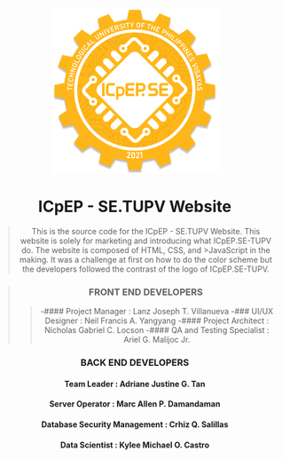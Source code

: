 <div style="justify-content: center; text-align: center;">
<img style="width: 300px" src="assets/img/favicon.png" />
  
# ICpEP - SE.TUPV Website

>This is the source code for the ICpEP - SE.TUPV Website. This website is solely for marketing and introducing what ICpEP.SE-TUPV do. The website is composed of HTML, CSS, and >JavaScript in the making. It was a challenge at first on how to do the color scheme but the developers followed the contrast of the logo of ICpEP.SE-TUPV.  

>### FRONT END DEVELOPERS
>>-#### Project Manager : Lanz Joseph T. Villanueva
>>-### UI/UX Designer : Neil Francis A. Yangyang
>>-#### Project Architect : Nicholas Gabriel C. Locson
>>-#### QA and Testing Specialist : Ariel G. Malijoc Jr.

### BACK END DEVELOPERS
#### Team Leader : Adriane Justine G. Tan
#### Server Operator : Marc Allen P. Damandaman
#### Database Security Management : Crhiz Q. Salillas
#### Data Scientist : Kylee Michael O. Castro



